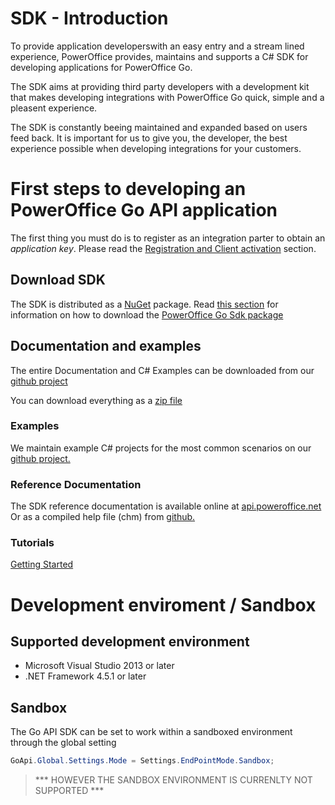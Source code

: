 SDK - Introduction
==================

To provide application developerswith an easy entry and a stream lined experience, PowerOffice provides, maintains and supports a C# SDK for developing applications for PowerOffice Go.

The SDK aims at providing third party developers with a development kit that makes developing integrations with PowerOffice Go quick, simple and a pleasent experience.

The SDK is constantly beeing maintained and expanded based on users feed back. It is important for us to give you, the developer, the best experience possible when developing integrations for your customers.


# First steps to developing an PowerOffice Go API application

The first thing you must do is to register as an integration parter to obtain an *application key*. Please read the [Registration and Client activation](../Registration.md) section.

## Download SDK
The SDK is distributed as a [NuGet](https://www.nuget.org/) package. Read [this section](NuGetPackage.md) for information on how to download the [PowerOffice Go Sdk package](https://www.nuget.org/packages/PowerOfficeGoSdk/)

## Documentation and examples
The entire Documentation and C# Examples can be downloaded from our [github project](https://github.com/PowerOffice/go-api)

You can download everything as a [zip file](https://github.com/PowerOffice/go-api/archive/master.zip)

### Examples

We maintain example C# projects for the most common scenarios on our [github project.](https://github.com/PowerOffice/go-api)

### Reference Documentation
The SDK reference documentation is available online at [api.poweroffice.net](http://api.poweroffice.net/web/documentation)
Or as a compiled help file (chm) from [github.](https://github.com/PowerOffice/go-api/raw/master/Documentation/Sdk/GO%20SDK.chm)

### Tutorials
[Getting Started](Tutorials/GettingStarted.md)

# Development enviroment / Sandbox

## Supported development environment
- Microsoft Visual Studio 2013 or later
- .NET Framework 4.5.1 or later

## Sandbox
The Go API SDK can be set to work within a sandboxed environment through the global setting
```csharp
GoApi.Global.Settings.Mode = Settings.EndPointMode.Sandbox;
``` 
> *** HOWEVER THE SANDBOX ENVIRONMENT IS CURRENLTY NOT SUPPORTED ***




